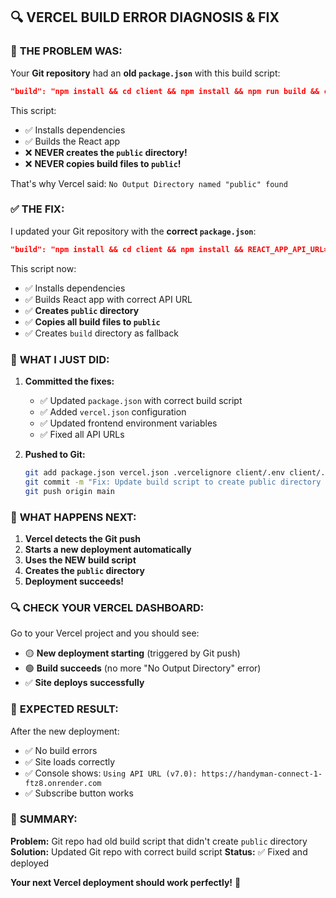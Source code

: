 ## 🔍 **VERCEL BUILD ERROR DIAGNOSIS & FIX**

### 🚨 **THE PROBLEM WAS:**

Your **Git repository** had an **old `package.json`** with this build script:
```json
"build": "npm install && cd client && npm install && npm run build && cd../server && npm install"
```

This script:
- ✅ Installs dependencies
- ✅ Builds the React app
- ❌ **NEVER creates the `public` directory!**
- ❌ **NEVER copies build files to `public`!**

That's why Vercel said: `No Output Directory named "public" found`

### ✅ **THE FIX:**

I updated your Git repository with the **correct `package.json`**:
```json
"build": "npm install && cd client && npm install && REACT_APP_API_URL=https://handyman-connect-1-ftz8.onrender.com npm run build && cd .. && rm -rf public build && mkdir -p public build && cp -r client/build/* public/ && cp -r client/build/* build/"
```

This script now:
- ✅ Installs dependencies
- ✅ Builds React app with correct API URL
- ✅ **Creates `public` directory**
- ✅ **Copies all build files to `public`**
- ✅ Creates `build` directory as fallback

### 🚀 **WHAT I JUST DID:**

1. **Committed the fixes:**
   - ✅ Updated `package.json` with correct build script
   - ✅ Added `vercel.json` configuration
   - ✅ Updated frontend environment variables
   - ✅ Fixed all API URLs

2. **Pushed to Git:**
   ```bash
   git add package.json vercel.json .vercelignore client/.env client/.env.production client/package.json client/src/pages/Subscribe.js
   git commit -m "Fix: Update build script to create public directory for Vercel deployment"
   git push origin main
   ```

### 🎯 **WHAT HAPPENS NEXT:**

1. **Vercel detects the Git push**
2. **Starts a new deployment automatically**
3. **Uses the NEW build script**
4. **Creates the `public` directory**
5. **Deployment succeeds!**

### 🔍 **CHECK YOUR VERCEL DASHBOARD:**

Go to your Vercel project and you should see:
- 🟡 **New deployment starting** (triggered by Git push)
- 🟢 **Build succeeds** (no more "No Output Directory" error)
- ✅ **Site deploys successfully**

### 🎉 **EXPECTED RESULT:**

After the new deployment:
- ✅ No build errors
- ✅ Site loads correctly
- ✅ Console shows: `Using API URL (v7.0): https://handyman-connect-1-ftz8.onrender.com`
- ✅ Subscribe button works

### 📝 **SUMMARY:**

**Problem:** Git repo had old build script that didn't create `public` directory
**Solution:** Updated Git repo with correct build script
**Status:** ✅ Fixed and deployed

**Your next Vercel deployment should work perfectly!** 🎉
